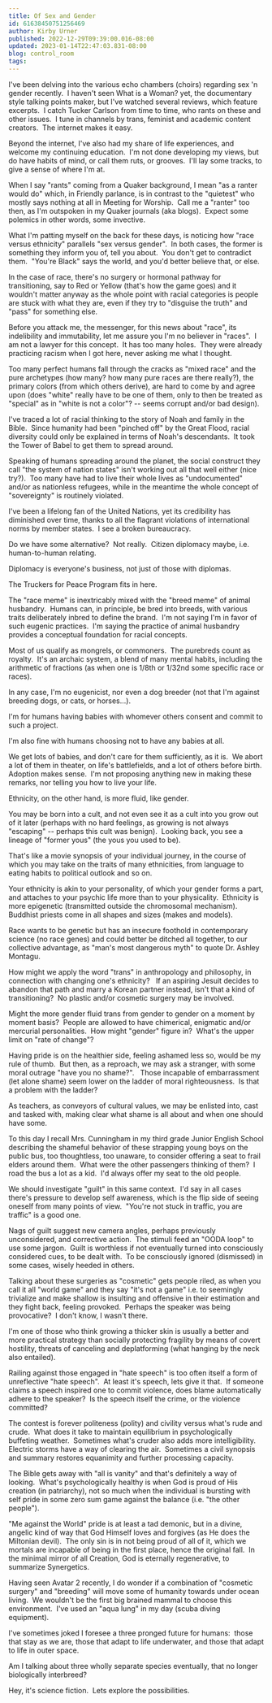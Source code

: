 ```yaml
---
title: Of Sex and Gender
id: 61638450751256469
author: Kirby Urner
published: 2022-12-29T09:39:00.016-08:00
updated: 2023-01-14T22:47:03.831-08:00
blog: control_room
tags: 
---
```


[](https://www.flickr.com/photos/kirbyurner/52500751965/in/datetaken-public/)

I've been delving into the various echo chambers (choirs) regarding sex 'n gender recently.  I haven't seen What is a Woman? yet, the documentary style talking points maker, but I've watched several reviews, which feature excerpts.  I catch Tucker Carlson from time to time, who rants on these and other issues.  I tune in channels by trans, feminist and academic content creators.  The internet makes it easy.

Beyond the internet, I've also had my share of life experiences, and welcome my continuing education.  I'm not done developing my views, but do have habits of mind, or call them ruts, or grooves.  I'll lay some tracks, to give a sense of where I'm at.

When I say "rants" coming from a Quaker background, I mean "as a ranter would do" which, in Friendly parlance, is in contrast to the "quietest" who mostly says nothing at all in Meeting for Worship.  Call me a "ranter" too then, as I'm outspoken in my Quaker journals (aka blogs).  Expect some polemics in other words, some invective.

What I'm patting myself on the back for these days, is noticing how "race versus ethnicity" parallels "sex versus gender".  In both cases, the former is something they inform you of, tell you about.  You don't get to contradict them.  "You're Black" says the world, and you'd better believe that, or else. 

In the case of race, there's no surgery or hormonal pathway for transitioning, say to Red or Yellow (that's how the game goes) and it wouldn't matter anyway as the whole point with racial categories is people are stuck with what they are, even if they try to "disguise the truth" and "pass" for something else.

Before you attack me, the messenger, for this news about "race", its indelibility and immutability, let me assure you I'm no believer in "races".  I am not a lawyer for this concept.  It has too many holes.  They were already practicing racism when I got here, never asking me what I thought.

Too many perfect humans fall through the cracks as "mixed race" and the pure archetypes (how many? how many pure races are there really?), the primary colors (from which others derive), are hard to come by and agree upon (does "white" really have to be one of them, only to then be treated as "special" as in "white is not a color"? -- seems corrupt and/or bad design). 

I've traced a lot of racial thinking to the story of Noah and family in the Bible.  Since humanity had been "pinched off" by the Great Flood, racial diversity could only be explained in terms of Noah's descendants.  It took the Tower of Babel to get them to spread around.

Speaking of humans spreading around the planet, the social construct they call "the system of nation states" isn't working out all that well either (nice try?).  Too many have had to live their whole lives as "undocumented" and/or as nationless refugees, while in the meantime the whole concept of "sovereignty" is routinely violated.  

I've been a lifelong fan of the United Nations, yet its credibility has diminished over time, thanks to all the flagrant violations of international norms by member states.  I see a broken bureaucracy.

Do we have some alternative?  Not really.  Citizen diplomacy maybe, i.e. human-to-human relating.  

Diplomacy is everyone's business, not just of those with diplomas.  

The Truckers for Peace Program fits in here.

The "race meme" is inextricably mixed with the "breed meme" of animal husbandry.  Humans can, in principle, be bred into breeds, with various traits deliberately inbred to define the brand.  I'm not saying I'm in favor of such eugenic practices.  I'm saying the practice of animal husbandry provides a conceptual foundation for racial concepts.  

Most of us qualify as mongrels, or commoners.  The purebreds count as royalty.  It's an archaic system, a blend of many mental habits, including the arithmetic of fractions (as when one is 1/8th or 1/32nd some specific race or races).

In any case, I'm no eugenicist, nor even a dog breeder (not that I'm against breeding dogs, or cats, or horses...).  

I'm for humans having babies with whomever others consent and commit to such a project.  

I'm also fine with humans choosing not to have any babies at all.  

We get lots of babies, and don't care for them sufficiently, as it is.  We abort a lot of them in theater, on life's battlefields, and a lot of others before birth.  Adoption makes sense.  I'm not proposing anything new in making these remarks, nor telling you how to live your life.

Ethnicity, on the other hand, is more fluid, like gender.  

You may be born into a cult, and not even see it as a cult into you grow out of it later (perhaps with no hard feelings, as growing is not always "escaping" -- perhaps this cult was benign).  Looking back, you see a lineage of "former yous" (the yous you used to be).  

That's like a movie synopsis of your individual journey, in the course of which you may take on the traits of many ethnicities, from language to eating habits to political outlook and so on.  

Your ethnicity is akin to your personality, of which your gender forms a part, and attaches to your psychic life more than to your physicality.  Ethnicity is more epigenetic (transmitted outside the chromosomal mechanism).  Buddhist priests come in all shapes and sizes (makes and models).

Race wants to be genetic but has an insecure foothold in contemporary science (no race genes) and could better be ditched all together, to our collective advantage, as "man's most dangerous myth" to quote Dr. Ashley Montagu.

How might we apply the word "trans" in anthropology and philosophy, in connection with changing one's ethnicity?   If an aspiring Jesuit decides to abandon that path and marry a Korean partner instead, isn't that a kind of transitioning?  No plastic and/or cosmetic surgery may be involved.  

Might the more gender fluid trans from gender to gender on a moment by moment basis?  People are allowed to have chimerical, enigmatic and/or mercurial personalities.  How might "gender" figure in?  What's the upper limit on "rate of change"?

Having pride is on the healthier side, feeling ashamed less so, would be my rule of thumb.  But then, as a reproach, we may ask a stranger, with some moral outrage "have you no shame?".   Those incapable of embarrassment (let alone shame) seem lower on the ladder of moral righteousness.  Is that a problem with the ladder?

As teachers, as conveyors of cultural values, we may be enlisted into, cast and tasked with, making clear what shame is all about and when one should have some. 

To this day I recall Mrs. Cunningham in my third grade Junior English School describing the shameful behavior of these strapping young boys on the public bus, too thoughtless, too unaware, to consider offering a seat to frail elders around them.  What were the other passengers thinking of them?  I road the bus a lot as a kid.  I'd always offer my seat to the old people.

We should investigate "guilt" in this same context.  I'd say in all cases there's pressure to develop self awareness, which is the flip side of seeing oneself from many points of view.  "You're not stuck in traffic, you are traffic" is a good one.  

Nags of guilt suggest new camera angles, perhaps previously unconsidered, and corrective action.  The stimuli feed an "OODA loop" to use some jargon.  Guilt is worthless if not eventually turned into consciously considered cues, to be dealt with.  To be consciously ignored (dismissed) in some cases, wisely heeded in others.

Talking about these surgeries as "cosmetic" gets people riled, as when you call it all "world game" and they say "it's not a game" i.e. to seemingly trivialize and make shallow is insulting and offensive in their estimation and they fight back, feeling provoked.  Perhaps the speaker was being provocative?  I don't know, I wasn't there.

I'm one of those who think growing a thicker skin is usually a better and more practical strategy than socially protecting fragility by means of covert hostility, threats of canceling and deplatforming (what hanging by the neck also entailed). 

Railing against those engaged in "hate speech" is too often itself a form of unreflective "hate speech".  At least it's speech, lets give it that.  If someone claims a speech inspired one to commit violence, does blame automatically adhere to the speaker?  Is the speech itself the crime, or the violence committed?

The contest is forever politeness (polity) and civility versus what's rude and crude.  What does it take to maintain equilibrium in psychologically buffeting weather.  Sometimes what's cruder also adds more intelligibility.  Electric storms have a way of clearing the air.  Sometimes a civil synopsis and summary restores equanimity and further processing capacity.

The Bible gets away with "all is vanity" and that's definitely a way of looking.  What's psychologically healthy is when God is proud of His creation (in patriarchy), not so much when the individual is bursting with self pride in some zero sum game against the balance (i.e. "the other people").  

"Me against the World" pride is at least a tad demonic, but in a divine, angelic kind of way that God Himself loves and forgives (as He does the Miltonian devil).  The only sin is in not being proud of all of it, which we mortals are incapable of being in the first place, hence the original fall.  In the minimal mirror of all Creation, God is eternally regenerative, to summarize Synergetics.

Having seen Avatar 2 recently, I do wonder if a combination of "cosmetic surgery" and "breeding" will move some of humanity towards under ocean living.  We wouldn't be the first big brained mammal to choose this environment.  I've used an "aqua lung" in my day (scuba diving equipment).  

I've sometimes joked I foresee a three pronged future for humans:  those that stay as we are, those that adapt to life underwater, and those that adapt to life in outer space.  

Am I talking about three wholly separate species eventually, that no longer biologically interbreed?  

Hey, it's science fiction.  Lets explore the possibilities.